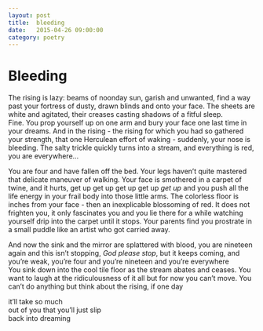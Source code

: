 ```yaml
---
layout: post
title:  bleeding
date:   2015-04-26 09:00:00
category: poetry
---
```

<h1>Bleeding</h1>

The rising is lazy: beams of noonday sun, garish and unwanted, find a way past your fortress of dusty, drawn blinds and onto your face. The sheets are white and agitated, their creases casting shadows of a fitful sleep.  
Fine. You prop yourself up on one arm and bury your face one last time in your dreams. And in the rising - the rising for which you had so gathered your strength, that one Herculean effort of waking - suddenly, your nose is bleeding. The salty trickle quickly turns into a stream, and everything is red, you are everywhere…

You are four and have fallen off the bed. Your legs haven’t quite mastered that delicate maneuver of walking. Your face is smothered in a carpet of twine, and it hurts, get up get up get up get up *get up* and you push all the life energy in your frail body into those little arms. The colorless floor is inches from your face - then an inexplicable blossoming of red. It does not frighten you, it only fascinates you and you lie there for a while watching yourself drip into the carpet until it stops. Your parents find you prostrate in a small puddle like an artist who got carried away.

And now the sink and the mirror are splattered with blood, you are nineteen again and this isn’t stopping, *God please stop*, but it keeps coming, and you’re weak, you’re four and you’re nineteen and you’re everywhere  
You sink down into the cool tile floor as the stream abates and ceases. You want to laugh at the ridiculousness of it all but for now you can’t move. You can’t do anything but think about the rising, if one day

it’ll take so much  
out of you that you’ll just slip  
back into dreaming
